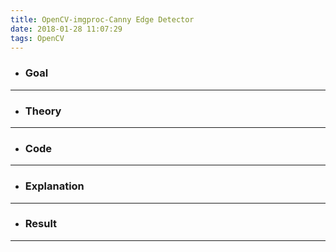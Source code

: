 ```yaml
---
title: OpenCV-imgproc-Canny Edge Detector
date: 2018-01-28 11:07:29
tags: OpenCV
---
```

- ### Goal

---
- ### Theory

---
- ### Code

---
- ### Explanation

---
- ### Result

---
